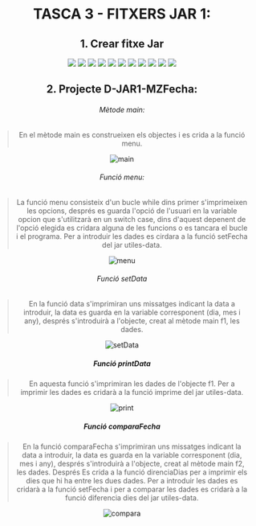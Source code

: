<center>

# TASCA 3 - FITXERS JAR 1:
## 1. Crear fitxe Jar

![](Captures_Jar_utile-data/Screenshot_1.png)
![](Captures_Jar_utile-data/Screenshot_2.png)
![](Captures_Jar_utile-data/Screenshot_3.png)
![](Captures_Jar_utile-data/Screenshot_4.png)
![](Captures_Jar_utile-data/Screenshot_5.png)
![](Captures_Jar_utile-data/Screenshot_6.png)
![](Captures_Jar_utile-data/Screenshot_7.png)
![](Captures_Jar_utile-data/Screenshot_8.png)
![](Captures_Jar_utile-data/Screenshot_9.png)
![](Captures_Jar_utile-data/Screenshot_10.png)
![](Captures_Jar_utile-data/Screenshot_11.png)


## 2. Projecte D-JAR1-MZFecha:
###### Mètode main:

>En el mètode main es construeixen els objectes i es crida a la funció menu.

![main](Captures_Projecte/main.png)


###### Funció menu:
>La funció menu consisteix d'un bucle while dins primer s'imprimeixen les opcions, després es guarda l'opció de l'usuari en la variable opcion que s'utilitzarà en un switch case, dins d'aquest depenent de l'opció elegida es cridara alguna de les funcions o es tancara el bucle i el programa. Per a introduir les dades es cirdara a la funció setFecha del jar utiles-data.

![menu](Captures_Projecte/menu.png)


###### Funció setData
>En la funció data s'imprimiran uns missatges indicant la data a introduir, la data es guarda en la variable corresponent (dia, mes i any), després s'introduirà a l'objecte, creat al mètode main f1, les dades.

![setData](Captures_Projecte\set_Data.png)


##### Funció printData
>En aquesta funció s'imprimiran les dades de l'objecte f1. Per a imprimir les dades es cridarà a la funció imprime del jar utiles-data.

![print](Captures_Projecte\imprime.png)


##### Funció comparaFecha
>En la funció comparaFecha s'imprimiran uns missatges indicant la data a introduir, la data es guarda en la variable corresponent (dia, mes i any), després s'introduirà a l'objecte, creat al mètode main f2, les dades. Després Es crida a la funció direnciaDias per a imprimir els dies que hi ha entre les dues dades. Per a introduir les dades es cridarà a la funció setFecha i per a comparar les dades es cridarà a la funció diferencia dies del jar utiles-data.

![compara](Captures_Projecte/compara.png)